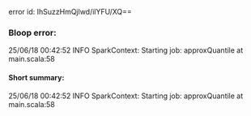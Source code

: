 error id: IhSuzzHmQjlwd/ilYFU/XQ==
### Bloop error:

25/06/18 00:42:52 INFO SparkContext: Starting job: approxQuantile at main.scala:58
#### Short summary: 

25/06/18 00:42:52 INFO SparkContext: Starting job: approxQuantile at main.scala:58